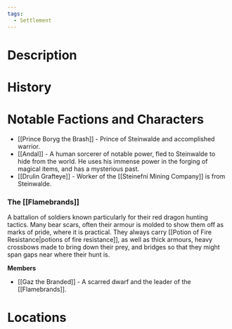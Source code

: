 ```yaml
---
tags:
  - Settlement
---
```

# Description

# History

# Notable Factions and Characters
- [[Prince Boryg the Brash]] - Prince of Steinwalde and accomplished warrior.
- [[Andal]] - A human sorcerer of notable power, fled to Steinwalde to hide from the world. He uses his immense power in the forging of magical items, and has a mysterious past.
- [[Drulin Grafteye]] - Worker of the [[Steinefni Mining Company]] is from Steinwalde.
### The [[Flamebrands]]
A battalion of soldiers known particularly for their red dragon hunting tactics. Many bear scars, often their armour is molded to show them off as marks of pride, where it is practical. They always carry [[Potion of Fire Resistance|potions of fire resistance]], as well as thick armours, heavy crossbows made to bring down their prey, and bridges so that they might span gaps near where their hunt is.

**Members**
- [[Gaz the Branded]] - A scarred dwarf and the leader of the [[Flamebrands]].

# Locations
